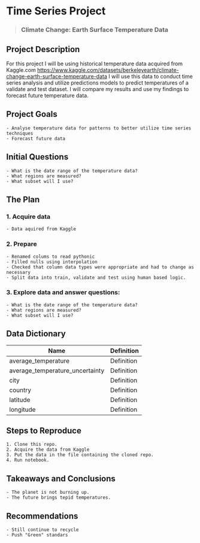 # Time Series Project

> ### Climate Change: Earth Surface Temperature Data

## Project Description

For this project I will be using historical temperature data acquired from Kaggle.com
https://www.kaggle.com/datasets/berkeleyearth/climate-change-earth-surface-temperature-data
I will use this data to conduct time series analysis and utilize predictions models to predict temperatures of a validate and test dataset.
I will compare my results and use my findings to forecast future temperature data.

## Project Goals

    - Analyse temperature data for patterns to better utilize time series techniques
    - Forecast future data

## Initial Questions

    - What is the date range of the temperature data?
    - What regions are measured?
    - What subset will I use?

## The Plan

### 1. Acquire data

    - Data aquired from Kaggle

### 2. Prepare

    - Renamed colums to read pythonic
    - Filled nulls using interpolation
    - Checked that column data types were appropriate and had to change as necessary
    - Split data into train, validate and test using human based logic.

### 3. Explore data and answer questions:

    - What is the date range of the temperature data?
    - What regions are measured?
    - What subset will I use?

## Data Dictionary

| Name                            | Definition |
| ------------------------------- | ---------- |
| average_temperature             | Definition |
| average_temperature_uncertainty | Definition |
| city                            | Definition |
| country                         | Definition |
| latitude                        | Definition |
| longitude                       | Definition |

## Steps to Reproduce

    1. Clone this repo.
    2. Acquire the data from Kaggle
    3. Put the data in the file containing the cloned repo.
    4. Run notebook.

## Takeaways and Conclusions

    - The planet is not burning up.
    - The future brings tepid temperatures.

## Recommendations

    - Still continue to recycle
    - Push "Green" standars
